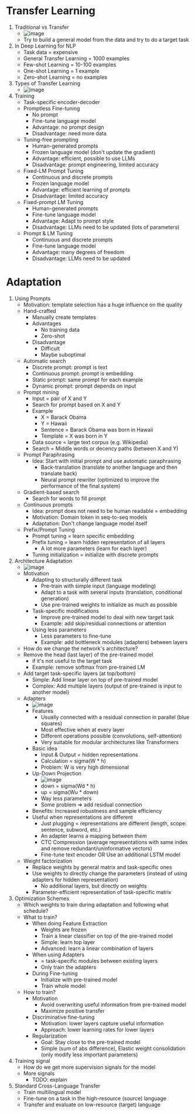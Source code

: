 # Transfer Learning
1. Traditional vs Transfer
    - ![image](images/traditional_vs_transfer_learning.png)
    - Try to build a general model from the data and try to do a target task
1. In Deep Learning for NLP
    - Task data = expensive
    - General Transfer Learning = 1000 examples
    - Few-shot Learning = 10-100 examples
    - One-shot Learning = 1 example
    - Zero-shot Learning = no examples
1. Types of Transfer Learning
    - ![image](images/transfer_learning_types.png)
1. Training
    - Task-specific encoder-decoder
    - Promptless Fine-tuning
        * No prompt
        * Fine-tune language model
        * Advantage: no prompt design
        * Disadvantage: need more data
    - Tuning-free prompting
        * Human-generated prompts
        * Frozen language model (don't update the gradient)
        * Advantage: efficient, possible to use LLMs
        * Disadvantage: prompt engineering, limited accuracy
    - Fixed-LM Prompt Tuning
        * Continuous and discrete prompts
        * Frozen language model
        * Advantage: efficient learning of prompts
        * Disadvantage: limited accuracy
    - Fixed-prompt LM Tuning
        * Human-generated prompts
        * Fine-tune language model
        * Advantage: Adapt to prompt style
        * Disadvantage: LLMs need to be updated (lots of parameters)
    - Prompt & LM Tuning
        * Continuous and discrete prompts
        * Fine-tune language model
        * Advantage: many degrees of freedom
        * Disadvantage: LLMs need to be updated



# Adaptation
1. Using Prompts
    - Motivation: template selection has a huge influence on the quality
    - Hand-crafted
        * Manually create templates
        * Advantages
            + No training data
            + Zero-shot
        * Disadvantage
            + Difficult
            + Maybe suboptimal
    - Automatic search
        * Discrete prompt: prompt is text
        * Continuous prompt: prompt is embedding
        * Static prompt: same prompt for each example
        * Dynamic prompt: prompt depends on input
    - Prompt mining
        * Input = pair of X and Y
        * Search for prompt based on X and Y
        * Example
            + X = Barack Obama
            + Y = Hawaii
            + Sentence = Barack Obama was born in Hawaii
            + Template = X was born in Y
        * Data source = large text corpus (e.g. Wikipedia)
        * Search = Middle words or decency paths (between X and Y)
    - Prompt Paraphrasing
        * Idea: Start with initial prompt and use automatic paraphrasing
            + Back-translation (translate to another language and then translate back)
            + Neural prompt rewriter (optimized to improve the performance of the final system)
    - Gradient-based search
        * Search for words to fill prompt
    - Continuous prompts
        * Idea: prompt does not need to be human readable = embedding
        * Motivation: Domain token in seq-to-seq models
        * Adaptation: Don't change language model itself
    - Prefix/Prompt Tuning
        * Prompt tuning = learn specific embedding
        * Prefix tuning = learn hidden representation of all layers
            + A lot more parameters (learn for each layer)
        * Tuning initialization = initialize with discrete prompts
1. Architecture Adaptation
    - ![image](images/architecture_adaptation.png)
    - Motivation
        * Adapting to structurally different task
            + Pre-train with simple input (language modeling)
            + Adapt to a task with several inputs  (translation, conditional generation)
            + Use pre-trained weights to initialize as much as possible
        * Task-specific modifications
            + Improve pre-trained model to deal with new target task
            + Example: add skip/residual connections or attention
        * Using less parameters
            + Less parameters to fine-tune
            + Example: add bottleneck modules (adapters) between layers
    - How do we change the network's architecture?
    - Remove the head (last layer) of the pre-trained model
        * if it's not useful to the target task
        * Example: remove softmax from pre-trained LM
    - Add target task-specific layers (at top/bottom)
        * Simple: Add linear layer on top of pre-trained model
        * Complex: Add multiple layers (output of pre-trained is input to another model)
    - Adapters
        * ![image](images/adapters.png)
        * Features
            + Usually connected with a residual connection in parallel (blue squares)
            + Most effective when at every layer
            + Different operations possible (convolutions, self-attention)
            + Very suitable for modular architectures like Transformers
        * Basic idea
            + Input & Output = hidden representations
            + Calculation = sigma(W \* h)
            + Problem: W is very high dimensional
        * Up-Down Projection
            + ![image](images/up_down_projection.png)
            + down = sigma(Wd \* h)
            + up = sigma(Wu \* down)
            + Way less parameters
            + Some problem => add residual connection
        * Benefits: Increased robustness and sample efficiency
        * Useful when representations are different
            + Just plugging = representations are different (length, scope: sentence, subword, etc.)
            + An adapter learns a mapping between them
            + CTC Compression (average representations with same index and remove redundant/uninformative vectors)
            + Fine-tune text encoder OR Use an additional LSTM model
    - Weight factorization
        * Replace weights by general matrix and task-specific ones
        * Use weights to directly change the parameters (instead of using adapters for hidden representation)
            + No additional layers, but directly on weights
        * Parameter-efficient representation of task-specific matrix
1. Optimization Schemes
    - Which weights to train during adaptation and following what schedule?
    - What to train?
        * When doing Feature Extraction
            + Weights are frozen
            + Train a linear classifier on top of the pre-trained model
            + Simple: learn top layer
            + Advanced: learn a linear combination of layers
        * When using Adapters
            + = task-specific modules between existing layers
            + Only train the adapters
        * During Fine-tuning
            + Initialize with pre-trained model
            + Train whole model
    - How to train?
        * Motivation
            + Avoid overwriting useful information from pre-trained model
            + Maximize positive transfer
        * Discriminative fine-tuning
            + Motivation: lower layers capture useful information
            + Approach: lower learning rates for lower layers
        * Regularization
            + Goal: Stay close to the pre-trained model
            + Simple (sum of abs difference), Elastic weight consolidation (only modify less important parameters)
1. Training signal
    - How do we get more supervision signals for the model
    - More signals
        * TODO: explain
1. Standard Cross-Language Transfer
    - Train multilingual model
    - Fine-tune on a task in the high-resource (source) language
    - Transfer and evaluate on low-resource (target) language

